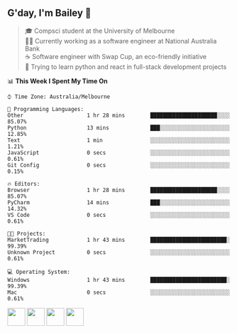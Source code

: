 ## G'day, I'm Bailey 👋

> 🎓 Compsci student at the University of Melbourne <br>
> 👨‍💻 Currently working as a software engineer at National Australia Bank <br>
> ☕️ Software engineer with Swap Cup, an eco-friendly initiative <br>
> 🌱 Trying to learn python and react in full-stack development projects

<!--START_SECTION:waka-->
📊 **This Week I Spent My Time On** 

```text
⌚︎ Time Zone: Australia/Melbourne

💬 Programming Languages: 
Other                    1 hr 28 mins        █████████████████████░░░░   85.07% 
Python                   13 mins             ███░░░░░░░░░░░░░░░░░░░░░░   12.85% 
Text                     1 min               ░░░░░░░░░░░░░░░░░░░░░░░░░   1.21% 
JavaScript               0 secs              ░░░░░░░░░░░░░░░░░░░░░░░░░   0.61% 
Git Config               0 secs              ░░░░░░░░░░░░░░░░░░░░░░░░░   0.15%

🔥 Editors: 
Browser                  1 hr 28 mins        █████████████████████░░░░   85.07% 
PyCharm                  14 mins             ███░░░░░░░░░░░░░░░░░░░░░░   14.32% 
VS Code                  0 secs              ░░░░░░░░░░░░░░░░░░░░░░░░░   0.61%

🐱‍💻 Projects: 
MarketTrading            1 hr 43 mins        ████████████████████████░   99.39% 
Unknown Project          0 secs              ░░░░░░░░░░░░░░░░░░░░░░░░░   0.61%

💻 Operating System: 
Windows                  1 hr 43 mins        ████████████████████████░   99.39% 
Mac                      0 secs              ░░░░░░░░░░░░░░░░░░░░░░░░░   0.61%

```


<!--END_SECTION:waka-->

[<img height="40px" src="https://img.icons8.com/ios-filled/2x/linkedin.png">](https://linkedin.com/in/baileybutler1)
[<img height="40px" src="https://img.icons8.com/ios-filled/2x/github.png">](https://github.com/baely)
[<img height="40px" src="https://img.icons8.com/ios-filled/2x/salesforce.png">](https://trailblazer.me/id/baileybutler)
[<img height="40px" src="https://img.icons8.com/ios-filled/2x/instagram.png">](https://instagram.com/bae1y)
